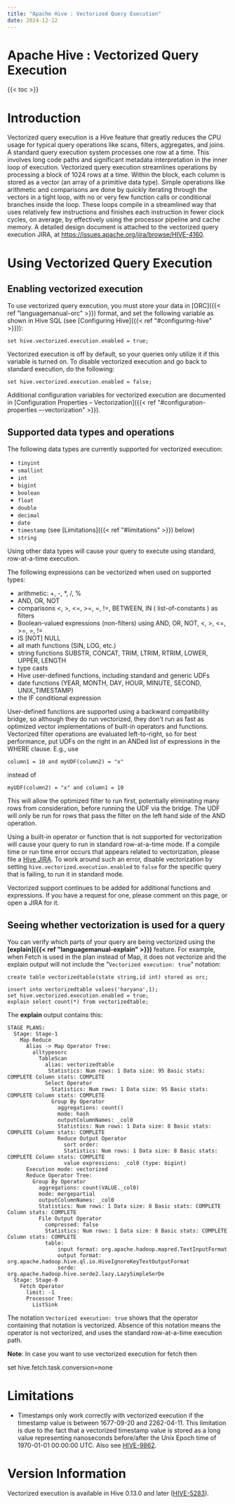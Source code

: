 ```yaml
---
title: "Apache Hive : Vectorized Query Execution"
date: 2024-12-12
---
```


# Apache Hive : Vectorized Query Execution

{{< toc >}}

# Introduction

Vectorized query execution is a Hive feature that greatly reduces the CPU usage for typical query operations like scans, filters, aggregates, and joins. A standard query execution system processes one row at a time. This involves long code paths and significant metadata interpretation in the inner loop of execution. Vectorized query execution streamlines operations by processing a block of 1024 rows at a time. Within the block, each column is stored as a vector (an array of a primitive data type). Simple operations like arithmetic and comparisons are done by quickly iterating through the vectors in a tight loop, with no or very few function calls or conditional branches inside the loop. These loops compile in a streamlined way that uses relatively few instructions and finishes each instruction in fewer clock cycles, on average, by effectively using the processor pipeline and cache memory. A detailed design document is attached to the vectorized query execution JIRA, at <https://issues.apache.org/jira/browse/HIVE-4160>.

# Using Vectorized Query Execution

## Enabling vectorized execution

To use vectorized query execution, you must store your data in [ORC]({{< ref "languagemanual-orc" >}}) format, and set the following variable as shown in Hive SQL (see [Configuring Hive]({{< ref "#configuring-hive" >}})):

`set hive.vectorized.execution.enabled = true;`

Vectorized execution is off by default, so your queries only utilize it if this variable is turned on. To disable vectorized execution and go back to standard execution, do the following:

`set hive.vectorized.execution.enabled = false;`

Additional configuration variables for vectorized execution are documented in [Configuration Properties – Vectorization]({{< ref "#configuration-properties –-vectorization" >}}).

## Supported data types and operations

The following data types are currently supported for vectorized execution:

* `tinyint`
* `smallint`
* `int`
* `bigint`
* `boolean`
* `float`
* `double`
* `decimal`
* `date`
* `timestamp` (see [Limitations]({{< ref "#limitations" >}}) below)
* `string`

Using other data types will cause your query to execute using standard, row-at-a-time execution.

The following expressions can be vectorized when used on supported types:

* arithmetic: +, -, *, /, %
* AND, OR, NOT
* comparisons <, >, <=, >=, =, !=, BETWEEN, IN ( list-of-constants ) as filters
* Boolean-valued expressions (non-filters) using AND, OR, NOT, <, >, <=, >=, =, !=
* IS [NOT] NULL
* all math functions (SIN, LOG, etc.)
* string functions SUBSTR, CONCAT, TRIM, LTRIM, RTRIM, LOWER, UPPER, LENGTH
* type casts
* Hive user-defined functions, including standard and generic UDFs
* date functions (YEAR, MONTH, DAY, HOUR, MINUTE, SECOND, UNIX_TIMESTAMP)
* the IF conditional expression

User-defined functions are supported using a backward compatibility bridge, so although they do run vectorized, they don't run as fast as optimized vector implementations of built-in operators and functions. Vectorized filter operations are evaluated left-to-right, so for best performance, put UDFs on the right in an ANDed list of expressions in the WHERE clause. E.g., use

`column1 = 10 and myUDF(column2) = "x"`

instead of

`myUDF(column2) = "x" and column1 = 10`

This will allow the optimized filter to run first, potentially eliminating many rows from consideration, before running the UDF via the bridge. The UDF will only be run for rows that pass the filter on the left hand side of the AND operation.

Using a built-in operator or function that is not supported for vectorization will cause your query to run in standard row-at-a-time mode. If a compile time or run time error occurs that appears related to vectorization, please file a [Hive JIRA](https://issues.apache.org/jira/browse/HIVE). To work around such an error, disable vectorization by setting `hive.vectorized.execution.enabled` to `false` for the specific query that is failing, to run it in standard mode.

Vectorized support continues to be added for additional functions and expressions. If you have a request for one, please comment on this page, or open a JIRA for it.

## Seeing whether vectorization is used for a query

You can verify which parts of your query are being vectorized using the **[explain]({{< ref "languagemanual-explain" >}})** feature. For example, when Fetch is used in the plan instead of Map, it does not vectorize and the explain output will not include the "`Vectorized execution: true`" notation:

```
create table vectorizedtable(state string,id int) stored as orc;

insert into vectorizedtable values('haryana',1);
set hive.vectorized.execution.enabled = true;
explain select count(*) from vectorizedtable;
```

The **explain** output contains this:

```
STAGE PLANS:
  Stage: Stage-1
    Map Reduce
      Alias -> Map Operator Tree:
        alltypesorc
          TableScan
            alias: vectorizedtable
             Statistics: Num rows: 1 Data size: 95 Basic stats: COMPLETE Column stats: COMPLETE
            Select Operator
              Statistics: Num rows: 1 Data size: 95 Basic stats: COMPLETE Column stats: COMPLETE
              Group By Operator
                aggregations: count()
                mode: hash
                outputColumnNames: _col0
                Statistics: Num rows: 1 Data size: 8 Basic stats: COMPLETE Column stats: COMPLETE
                Reduce Output Operator
                  sort order: 
                  Statistics: Num rows: 1 Data size: 8 Basic stats: COMPLETE Column stats: COMPLETE
                  value expressions: _col0 (type: bigint)
      Execution mode: vectorized
      Reduce Operator Tree:
        Group By Operator
          aggregations: count(VALUE._col0)
          mode: mergepartial
          outputColumnNames: _col0
          Statistics: Num rows: 1 Data size: 8 Basic stats: COMPLETE Column stats: COMPLETE
          File Output Operator
            compressed: false
            Statistics: Num rows: 1 Data size: 8 Basic stats: COMPLETE Column stats: COMPLETE
            table:
                input format: org.apache.hadoop.mapred.TextInputFormat
                output format: org.apache.hadoop.hive.ql.io.HiveIgnoreKeyTextOutputFormat
                serde: org.apache.hadoop.hive.serde2.lazy.LazySimpleSerDe
  Stage: Stage-0
    Fetch Operator
      limit: -1
      Processor Tree:
        ListSink

```

The notation `Vectorized execution: true` shows that the operator containing that notation is vectorized. Absence of this notation means the operator is not vectorized, and uses the standard row-at-a-time execution path.

**Note**: In case you want to use vectorized execution for fetch then 

set hive.fetch.task.conversion=none

# Limitations

* Timestamps only work correctly with vectorized execution if the timestamp value is between 1677-09-20 and 2262-04-11. This limitation is due to the fact that a vectorized timestamp value is stored as a long value representing nanoseconds before/after the Unix Epoch time of 1970-01-01 00:00:00 UTC. Also see [HIVE-9862](https://issues.apache.org/jira/browse/HIVE-9862).

# Version Information

Vectorized execution is available in Hive 0.13.0 and later ([HIVE-5283](https://issues.apache.org/jira/browse/HIVE-5283)).

 

 


